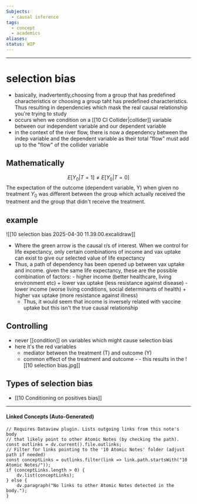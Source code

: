 ```yaml
---
Subjects:
  - causal inference
tags:
  - concept
  - academics
aliases: 
status: WIP
---
```

---
# selection bias 
- basically, inadvertently,choosing from a group that has predefined characteristics or choosing a group taht has predefined characteristics. Thus resulting in dependencies which mask the real causal relationship you're trying to study 
- occurs when we condition on a [[10 CI Collider|collider]] variable between our independent variable and our dependent variable
- in the context of the river flow, there is now a dependency between the indep variable and the dependent variable as their total "flow" must add up to the "flow" of the collider variable

## Mathematically
$$E[Y_0|T=1] \ne E[Y_0|T=0] $$
The expectation of the outcome (dependent variable, Y) when given no treatment $Y_0$ was different between the group which actually received the treatment and the group that didn't receive the treatment. 
## example
![[10 selection bias 2025-04-30 11.39.00.excalidraw]]
- Where the green arrow is the causal r/s of interest. When we control for life expectancy, only certain combinations of income and vax uptake can exist to give our selected value of life expectancy
- Thus, a path of dependency has been opened up between vax uptake and income.
	given the same life expectancy, these are the possible combination of factors:
		- higher income (better healthcare, living environment etc) + lower vax uptake (less resistance against disease)
		- lower income (worse living conditions, social determinants of health) + higher vax uptake (more resistance against illness)
	- Thus, it would seem that income is inversely related with vaccine uptake but this isn't the true causal relationship

## Controlling
- never [[condition]] on variables which might cause selection bias 
- here it's the red variables 
	- mediator between the treatment (T) and outcome (Y) 
	- common effect of the treatment and outcome - - this results in the 
![[10 selection bias.jpg]]


## Types of selection bias
- [[10 Conditioning on positives bias]]
---
#### Linked Concepts (Auto-Generated)
```dataviewjs
// Requires Dataview plugin. Lists outgoing links from this note's body
// that likely point to other Atomic Notes (by checking the path).
const outlinks = dv.current().file.outlinks;
// Filter for links pointing to the '10 Atomic Notes' folder (adjust path if needed)
const conceptLinks = outlinks.filter(link => link.path.startsWith("10 Atomic Notes/"));
if (conceptLinks.length > 0) {
    dv.list(conceptLinks);
} else {
    dv.paragraph("No links to other Atomic Notes detected in the body.");
}
```